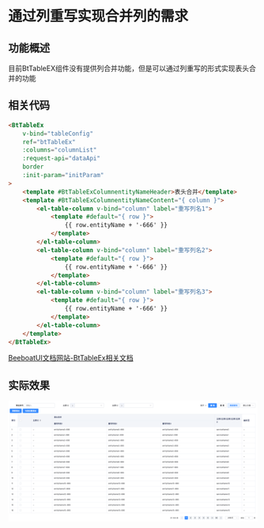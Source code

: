 # 通过列重写实现合并列的需求

## 功能概述
目前BtTableEX组件没有提供列合并功能，但是可以通过列重写的形式实现表头合并的功能

## 相关代码
```html
<BtTableEx
    v-bind="tableConfig"
    ref="btTableEx"
    :columns="columnList"
    :request-api="dataApi"
    border
    :init-param="initParam"
>
    <template #BtTableExColumnentityNameHeader>表头合并</template>
    <template #BtTableExColumnentityNameContent="{ column }">
        <el-table-column v-bind="column" label="重写列名1">
            <template #default="{ row }">
                {{ row.entityName + '-666' }}
            </template>
        </el-table-column>
        <el-table-column v-bind="column" label="重写列名2">
            <template #default="{ row }">
                {{ row.entityName + '-666' }}
            </template>
        </el-table-column>
        <el-table-column v-bind="column" label="重写列名3">
            <template #default="{ row }">
                {{ row.entityName + '-666' }}
            </template>
        </el-table-column>
    </template>
</BtTableEx>
```
[BeeboatUI文档网站-BtTableEx相关文档](http://beet-docs.hive-df.com/docs/components/table-ex/)

## 实际效果
![使用代码片段重写表格列效果](./images/3.png)
